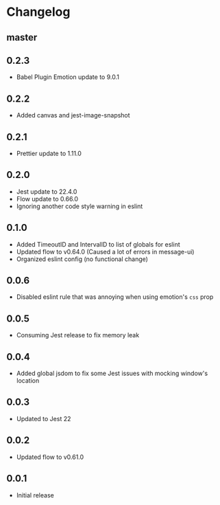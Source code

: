 # Changelog

## master

## 0.2.3
* Babel Plugin Emotion update to 9.0.1

## 0.2.2

* Added canvas and jest-image-snapshot

## 0.2.1

* Prettier update to 1.11.0

## 0.2.0

* Jest update to 22.4.0
* Flow update to 0.66.0
* Ignoring another code style warning in eslint

## 0.1.0

* Added TimeoutID and IntervalID to list of globals for eslint
* Updated flow to v0.64.0 (Caused a lot of errors in message-ui)
* Organized eslint config (no functional change)

## 0.0.6

* Disabled eslint rule that was annoying when using emotion's `css` prop

## 0.0.5

* Consuming Jest release to fix memory leak

## 0.0.4

* Added global jsdom to fix some Jest issues with mocking window's location

## 0.0.3

* Updated to Jest 22

## 0.0.2

* Updated flow to v0.61.0

## 0.0.1

* Initial release
